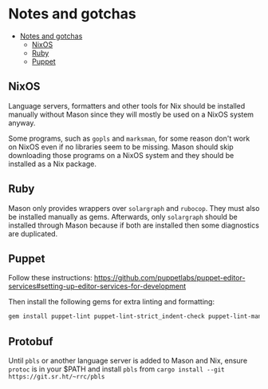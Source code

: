 # Notes and gotchas

<!--toc:start-->
- [Notes and gotchas](#notes-and-gotchas)
  - [NixOS](#nixos)
  - [Ruby](#ruby)
  - [Puppet](#puppet)
<!--toc:end-->

## NixOS

Language servers, formatters and other tools for Nix should be installed manually without Mason since they will mostly be used on a NixOS system anyway.

Some programs, such as `gopls` and `marksman`, for some reason don't work on NixOS even if no libraries seem to be missing. Mason should skip downloading those programs on a NixOS system and they should be installed as a Nix package.

## Ruby

Mason only provides wrappers over `solargraph` and `rubocop`. They must also be installed manually as gems. Afterwards, only `solargraph` should be installed through Mason because if both are installed then some diagnostics are duplicated.

## Puppet

Follow these instructions: https://github.com/puppetlabs/puppet-editor-services#setting-up-editor-services-for-development

Then install the following gems for extra linting and formatting:

```bash
gem install puppet-lint puppet-lint-strict_indent-check puppet-lint-manifest_whitespace-check puppet-lint-unquoted_string-check puppet-lint-leading_zero-check puppet-lint-absolute_classname-check puppet-lint-trailing_comma-check puppet-lint-file_ensure-check puppet-lint-legacy_facts-check
```

## Protobuf

Until `pbls` or another language server is added to Mason and Nix, ensure `protoc` is in your $PATH and install `pbls` from `cargo install --git https://git.sr.ht/~rrc/pbls`
